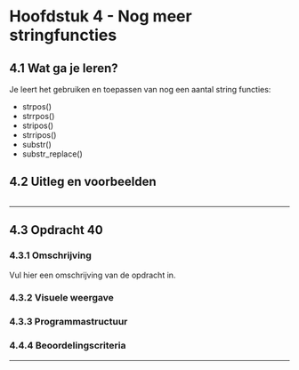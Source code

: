 # Hoofdstuk 4 - Nog meer stringfuncties

## 4.1 Wat ga je leren?
Je leert het gebruiken en toepassen van nog een aantal string functies:
- strpos()
- strrpos()
- stripos()
- strripos()
- substr()
- substr_replace()

## 4.2 Uitleg en voorbeelden

~~~php
~~~

---
## 4.3 Opdracht 40

### 4.3.1 Omschrijving
Vul hier een omschrijving van de opdracht in.

### 4.3.2 Visuele weergave

### 4.3.3 Programmastructuur

### 4.4.4 Beoordelingscriteria

---